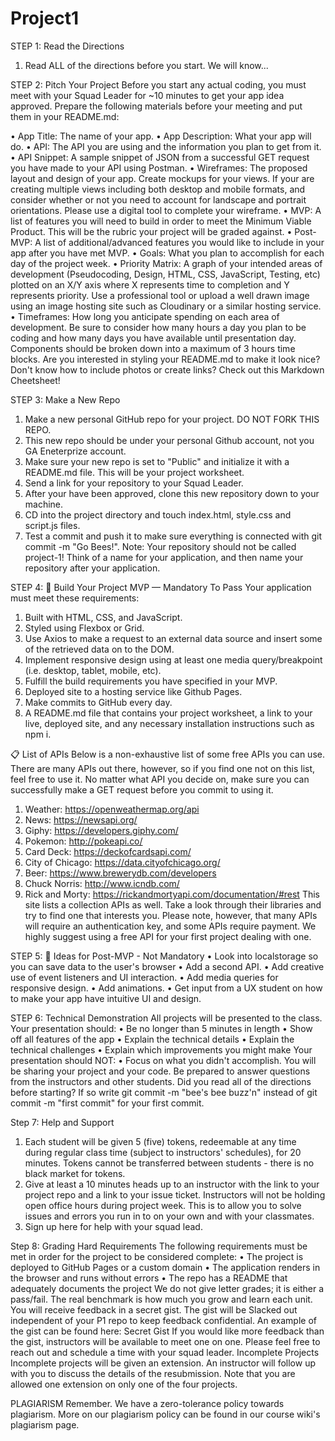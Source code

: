 # Project1

STEP 1: Read the Directions
1.	Read ALL of the directions before you start. We will know...

STEP 2: Pitch Your Project
Before you start any actual coding, you must meet with your Squad Leader for ~10 minutes to get your app idea approved. Prepare the following materials before your meeting and put them in your README.md:

•	App Title: The name of your app.
•	App Description: What your app will do.
•	API: The API you are using and the information you plan to get from it.
•	API Snippet: A sample snippet of JSON from a successful GET request you have made to your API using Postman.
•	Wireframes: The proposed layout and design of your app. Create mockups for your views. If your are creating multiple views including both desktop and mobile formats, and consider whether or not you need to account for landscape and portrait orientations. Please use a digital tool to complete your wireframe.
•	MVP: A list of features you will need to build in order to meet the Minimum Viable Product. This will be the rubric your project will be graded against.
•	Post-MVP: A list of additional/advanced features you would like to include in your app after you have met MVP.
•	Goals: What you plan to accomplish for each day of the project week.
•	Priority Matrix: A graph of your intended areas of development (Pseudocoding, Design, HTML, CSS, JavaScript, Testing, etc) plotted on an X/Y axis where X represents time to completion and Y represents priority. Use a professional tool or upload a well drawn image using an image hosting site such as Cloudinary or a similar hosting service.
•	Timeframes: How long you anticipate spending on each area of development. Be sure to consider how many hours a day you plan to be coding and how many days you have available until presentation day. Components should be broken down into a maximum of 3 hours time blocks.
Are you interested in styling your README.md to make it look nice? Don't know how to include photos or create links? Check out this Markdown Cheetsheet!


STEP 3: Make a New Repo
1.	Make a new personal GitHub repo for your project. DO NOT FORK THIS REPO.
2.	This new repo should be under your personal Github account, not you GA Eneterprize account.
3.	Make sure your new repo is set to "Public" and initialize it with a README.md file. This will be your project worksheet.
4.	Send a link for your repository to your Squad Leader.
5.	After your have been approved, clone this new repository down to your machine.
6.	CD into the project directory and touch index.html, style.css and script.js files.
7.	Test a commit and push it to make sure everything is connected with git commit -m "Go Bees!".
Note: Your repository should not be called project-1! Think of a name for your application, and then name your repository after your application.


STEP 4: 🔴 Build Your Project MVP — Mandatory To Pass
Your application must meet these requirements:
1.	Built with HTML, CSS, and JavaScript.
2.	Styled using Flexbox or Grid.
3.	Use Axios to make a request to an external data source and insert some of the retrieved data on to the DOM.
4.	Implement responsive design using at least one media query/breakpoint (i.e. desktop, tablet, mobile, etc).
5.	Fulfill the build requirements you have specified in your MVP.
6.	Deployed site to a hosting service like Github Pages.
7.	Make commits to GitHub every day.
8.	A README.md file that contains your project worksheet, a link to your live, deployed site, and any necessary installation instructions such as npm i.

📋 List of APIs
Below is a non-exhaustive list of some free APIs you can use. There are many APIs out there, however, so if you find one not on this list, feel free to use it. No matter what API you decide on, make sure you can successfully make a GET request before you commit to using it.
1.	Weather: https://openweathermap.org/api
2.	News: https://newsapi.org/
3.	Giphy: https://developers.giphy.com/
4.	Pokemon: http://pokeapi.co/
5.	Card Deck: https://deckofcardsapi.com/
6.	City of Chicago: https://data.cityofchicago.org/
7.	Beer: https://www.brewerydb.com/developers
8.	Chuck Norris: http://www.icndb.com/
9.	Rick and Morty: https://rickandmortyapi.com/documentation/#rest
This site lists a collection APIs as well. Take a look through their libraries and try to find one that interests you. Please note, however, that many APIs will require an authentication key, and some APIs require payment. We highly suggest using a free API for your first project dealing with one.


STEP 5: 🔵 Ideas for Post-MVP - Not Mandatory
•	Look into localstorage so you can save data to the user's browser
•	Add a second API.
•	Add creative use of event listeners and UI interaction.
•	Add media queries for responsive design.
•	Add animations.
•	Get input from a UX student on how to make your app have intuitive UI and design.

STEP 6: Technical Demonstration
All projects will be presented to the class. Your presentation should:
•	Be no longer than 5 minutes in length
•	Show off all features of the app
•	Explain the technical details
•	Explain the technical challenges
•	Explain which improvements you might make
Your presentation should NOT:
•	Focus on what you didn't accomplish.
You will be sharing your project and your code. Be prepared to answer questions from the instructors and other students.
Did you read all of the directions before starting? If so write git commit -m "bee's bee buzz'n" instead of git commit -m "first commit" for your first commit.


Step 7: Help and Support
1.	Each student will be given 5 (five) tokens, redeemable at any time during regular class time (subject to instructors' schedules), for 20 minutes. Tokens cannot be transferred between students - there is no black market for tokens.
2.	Give at least a 10 minutes heads up to an instructor with the link to your project repo and a link to your issue ticket. Instructors will not be holding open office hours during project week. This is to allow you to solve issues and errors you run in to on your own and with your classmates.
3.	Sign up here for help with your squad lead.


Step 8: Grading
Hard Requirements
The following requirements must be met in order for the project to be considered complete:
•	The project is deployed to GitHub Pages or a custom domain
•	The application renders in the browser and runs without errors
•	The repo has a README that adequately documents the project
We do not give letter grades; it is either a pass/fail. The real benchmark is how much you grow and learn each unit.
You will receive feedback in a secret gist. The gist will be Slacked out independent of your P1 repo to keep feedback confidential.
An example of the gist can be found here: Secret Gist
If you would like more feedback than the gist, instructors will be available to meet one on one. Please feel free to reach out and schedule a time with your squad leader.
Incomplete Projects
Incomplete projects will be given an extension. An instructor will follow up with you to discuss the details of the resubmission. Note that you are allowed one extension on only one of the four projects.


PLAGIARISM
Remember. We have a zero-tolerance policy towards plagiarism. More on our plagiarism policy can be found in our course wiki's plagiarism page.

